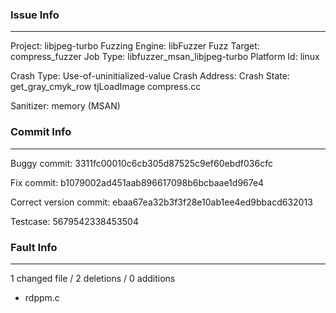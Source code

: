 ### Issue Info

------------

Project: libjpeg-turbo
Fuzzing Engine: libFuzzer
Fuzz Target: compress_fuzzer
Job Type: libfuzzer_msan_libjpeg-turbo
Platform Id: linux

Crash Type: Use-of-uninitialized-value
Crash Address: 
Crash State:
  get_gray_cmyk_row
  tjLoadImage
  compress.cc
  
Sanitizer: memory (MSAN)

### Commit Info

---------

Buggy commit: 3311fc00010c6cb305d87525c9ef60ebdf036cfc 

Fix commit: b1079002ad451aab896617098b6bcbaae1d967e4 
 
Correct version commit: ebaa67ea32b3f3f28e10ab1ee4ed9bbacd632013 

Testcase: 5679542338453504


### Fault Info

-----------------

1 changed file / 2 deletions / 0 additions 

- rdppm.c
